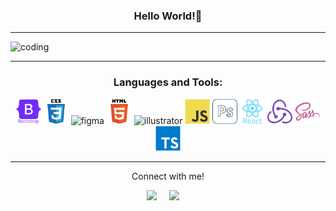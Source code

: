 <h3 align='center'>Hello World!👋</h3><hr>

<img src="https://mir-s3-cdn-cf.behance.net/project_modules/1400/22b22287602523.5dbd29081561d.gif" alt="coding">
<!-- <img src="coverReadmeGithub/bbefa799786133(1).5efa9bf3d1b49.gif" alt="coding"> -->
<!-- <img src="coverReadmeGithub/579fe1183178475(1).653aa8931b193.gif" alt="coding"> -->

<hr>

<h3 align="center">Languages and Tools:</h3>
<div align="center">
  <img src="https://raw.githubusercontent.com/devicons/devicon/master/icons/bootstrap/bootstrap-plain-wordmark.svg" alt="bootstrap" width="40" height="40"/> 
  <img src="https://raw.githubusercontent.com/devicons/devicon/master/icons/css3/css3-original-wordmark.svg" alt="css3" width="40" height="40"/> 
  <img src="https://www.vectorlogo.zone/logos/figma/figma-icon.svg" alt="figma" width="40" height="40"/> 
  <img src="https://raw.githubusercontent.com/devicons/devicon/master/icons/html5/html5-original-wordmark.svg" alt="html5" width="40" height="40"/>
  <img src="https://www.vectorlogo.zone/logos/adobe_illustrator/adobe_illustrator-icon.svg" alt="illustrator" width="40" height="40"/> 
  <img src="https://raw.githubusercontent.com/devicons/devicon/master/icons/javascript/javascript-original.svg" alt="javascript" width="40" height="40"/> 
  <img src="https://raw.githubusercontent.com/devicons/devicon/master/icons/photoshop/photoshop-line.svg" alt="photoshop" width="40" height="40"/> 
  <img src="https://raw.githubusercontent.com/devicons/devicon/master/icons/react/react-original-wordmark.svg" alt="react" width="40" height="40"/> 
  <img src="https://raw.githubusercontent.com/devicons/devicon/master/icons/redux/redux-original.svg" alt="redux" width="40" height="40"/> 
  <img src="https://raw.githubusercontent.com/devicons/devicon/master/icons/sass/sass-original.svg" alt="sass" width="40" height="40"/> 
  <img src="https://raw.githubusercontent.com/devicons/devicon/master/icons/typescript/typescript-original.svg" alt="typescript" width="40" height="40"/>
</div>

 <hr>

<div align="center">
  <p>Connect with me!</p>
      <a target="_blank" href="https://www.linkedin.com/in/giacomo-draghetti-111398264/"><img src="https://img.shields.io/badge/linkedin-%230077B5.svg?&style=for-the-badge&logo=linkedin&logoColor=white" /></a>&nbsp;&nbsp;&nbsp;&nbsp;
  <a target="_blank" href="mailto:jack.draghetti2002@gmail.com"><img src="[https://img.shields.io/badge/linkedin-%230077B5.svg?&style=for-the-badge&logo=linkedin&logoColor=white](https://www.google.com/imgres?imgurl=https%3A%2F%2Fcdn4.iconfinder.com%2Fdata%2Ficons%2Fsocial-media-logos-6%2F512%2F112-gmail_email_mail-512.png&tbnid=RuLXFbqjKYQD0M&vet=12ahUKEwjBpcLJ6oKEAxUqnf0HHeOiDKMQMygCegQIARBV..i&imgrefurl=https%3A%2F%2Fwww.iconfinder.com%2Ficons%2F4202011%2Femail_gmail_mail_logo_social_social_media_icon&docid=GLo-WLdcRzLXjM&w=512&h=512&q=email%20png&hl=it&ved=2ahUKEwjBpcLJ6oKEAxUqnf0HHeOiDKMQMygCegQIARBV)https://www.google.com/imgres?imgurl=https%3A%2F%2Fcdn4.iconfinder.com%2Fdata%2Ficons%2Fsocial-media-logos-6%2F512%2F112-gmail_email_mail-512.png&tbnid=RuLXFbqjKYQD0M&vet=12ahUKEwjBpcLJ6oKEAxUqnf0HHeOiDKMQMygCegQIARBV..i&imgrefurl=https%3A%2F%2Fwww.iconfinder.com%2Ficons%2F4202011%2Femail_gmail_mail_logo_social_social_media_icon&docid=GLo-WLdcRzLXjM&w=512&h=512&q=email%20png&hl=it&ved=2ahUKEwjBpcLJ6oKEAxUqnf0HHeOiDKMQMygCegQIARBV" /></a>&nbsp;&nbsp;&nbsp;&nbsp;
</div>

